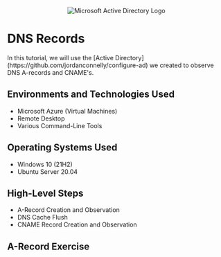 <p align="center">
<img src="https://i.imgur.com/pU5A58S.png" alt="Microsoft Active Directory Logo"/>
</p>

<h1>DNS Records</h1>
In this tutorial, we will use the [Active Directory](https://github.com/jordanconnelly/configure-ad) we created to observe DNS A-records and CNAME's. <br />



<h2>Environments and Technologies Used</h2>

- Microsoft Azure (Virtual Machines)
- Remote Desktop
- Various Command-Line Tools

<h2>Operating Systems Used </h2>

- Windows 10 (21H2)
- Ubuntu Server 20.04

<h2>High-Level Steps</h2>

- A-Record Creation and Observation
- DNS Cache Flush
- CNAME Record Creation and Observation

<h2>A-Record Exercise</h2>
</p>
<br />



